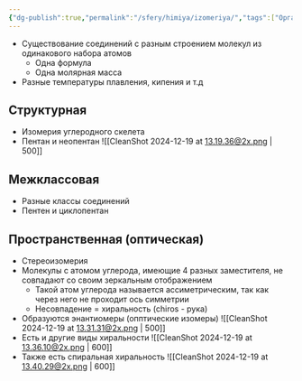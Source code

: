 ```yaml
---
{"dg-publish":true,"permalink":"/sfery/himiya/izomeriya/","tags":["Органика"]}
---
```


- Существование соединений с разным строением молекул из одинакового набора атомов
	- Одна формула
	- Одна молярная масса
- Разные температуры плавления, кипения и т.д
## Структурная 
- Изомерия углеродного скелета 
- Пентан и неопентан
![[CleanShot 2024-12-19 at 13.19.36@2x.png \| 500]]
## Межклассовая
- Разные классы соединений
- Пентен и циклопентан 
## Пространственная (оптическая)
- Стереоизомерия
- Молекулы с атомом углерода, имеющие 4 разных заместителя, не совпадают со своим зеркальным отображением 
	- Такой атом углерода называется ассиметрическим, так как через него не проходит ось симметрии
	- Несовпадение = хиральность (chiros - рука)
- Образуются энантиомеры (опптические изомеры)
![[CleanShot 2024-12-19 at 13.31.31@2x.png \| 500]]
- Есть и другие виды хиральности
![[CleanShot 2024-12-19 at 13.36.10@2x.png \| 600]]
- Также есть спиральная хиральность
![[CleanShot 2024-12-19 at 13.40.29@2x.png \| 600]]